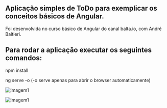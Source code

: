 ## Aplicação simples de ToDo para exemplicar os conceitos básicos de Angular.
Foi desenvolvida no curso básico de Angular do canal balta.io, com André Baltieri.

## Para rodar a aplicação executar os seguintes comandos:

npm install

ng serve -o (-o serve apenas para abrir o browser automaticamente)

![imagem1](https://github.com/jordanmarta/todoangular/blob/master/image1.png)

![imagem1](https://github.com/jordanmarta/todoangular/blob/master/image2.png)

